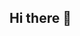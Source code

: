## Hi there 👋

<!--
**Alaba311/Alaba311** is a ✨ _special_ ✨ repository because its `README.md` (this file) appears on your GitHub profile.

![](https://media1.tenor.com/m/GBdIH5sL4XQAAAAC/the-rock-rock.gif)
